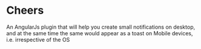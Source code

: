 # Cheers
An AngularJs plugin that will help you create small notifications on desktop, and at the same time the same would appear as a toast on Mobile devices, i.e. irrespective of the OS
